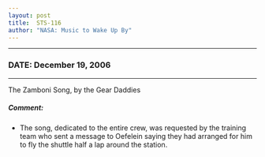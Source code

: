 ```yaml
---
layout: post
title:  STS-116
author: "NASA: Music to Wake Up By"
---
```


----
### DATE: December 19, 2006
----
The Zamboni Song, by the Gear Daddies

##### Comment:
* The song, dedicated to the entire crew, was requested by the training team who sent a message to Oefelein saying they had arranged for him to fly the shuttle half a lap around the station.

